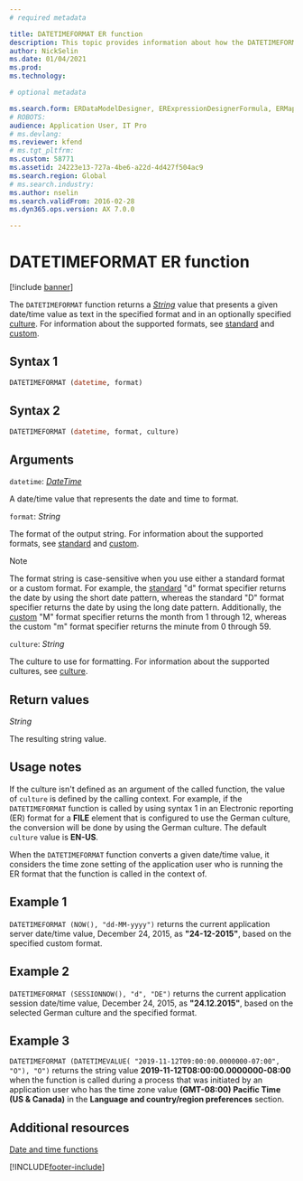 ```yaml
---
# required metadata

title: DATETIMEFORMAT ER function
description: This topic provides information about how the DATETIMEFORMAT Electronic reporting (ER) function is used.
author: NickSelin
ms.date: 01/04/2021
ms.prod: 
ms.technology: 

# optional metadata

ms.search.form: ERDataModelDesigner, ERExpressionDesignerFormula, ERMappedFormatDesigner, ERModelMappingDesigner
# ROBOTS: 
audience: Application User, IT Pro
# ms.devlang: 
ms.reviewer: kfend
# ms.tgt_pltfrm: 
ms.custom: 58771
ms.assetid: 24223e13-727a-4be6-a22d-4d427f504ac9
ms.search.region: Global
# ms.search.industry: 
ms.author: nselin
ms.search.validFrom: 2016-02-28
ms.dyn365.ops.version: AX 7.0.0

---
```


# DATETIMEFORMAT ER function

[!include [banner](../includes/banner.md)]

The `DATETIMEFORMAT` function returns a *[String](er-formula-supported-data-types-primitive.md#string)* value that presents a given date/time value as text in the specified format and in an optionally specified [culture](/bingmaps/rest-services/common-parameters-and-types/supported-culture-codes). For information about the supported formats, see [standard](/dotnet/standard/base-types/standard-date-and-time-format-strings) and [custom](/dotnet/standard/base-types/custom-date-and-time-format-strings).

## Syntax 1

```vb
DATETIMEFORMAT (datetime, format)
```

## Syntax 2

```vb
DATETIMEFORMAT (datetime, format, culture)
```

## Arguments

`datetime`: *[DateTime](er-formula-supported-data-types-primitive.md#datetime)*

A date/time value that represents the date and time to format.

`format`: *String*

The format of the output string. For information about the supported formats, see [standard](/dotnet/standard/base-types/standard-date-and-time-format-strings) and [custom](/dotnet/standard/base-types/custom-date-and-time-format-strings).

> [!NOTE]
> The format string is case-sensitive when you use either a standard format or a custom format. For example, the [standard](/dotnet/standard/base-types/standard-date-and-time-format-strings) "d" format specifier returns the date by using the short date pattern, whereas the standard "D" format specifier returns the date by using the long date pattern. Additionally, the [custom](/dotnet/standard/base-types/custom-date-and-time-format-strings) "M" format specifier returns the month from 1 through 12, whereas the custom "m" format specifier returns the minute from 0 through 59.

`culture`: *String*

The culture to use for formatting. For information about the supported cultures, see [culture](/bingmaps/rest-services/common-parameters-and-types/supported-culture-codes).

## Return values

*String*

The resulting string value.

## Usage notes

If the culture isn't defined as an argument of the called function, the value of `culture` is defined by the calling context. For example, if the `DATETIMEFORMAT` function is called by using syntax 1 in an Electronic reporting (ER) format for a **FILE** element that is configured to use the German culture, the conversion will be done by using the German culture. The default `culture` value is **EN-US**.

When the `DATETIMEFORMAT` function converts a given date/time value, it considers the time zone setting of the application user who is running the ER format that the function is called in the context of.

## Example 1

`DATETIMEFORMAT (NOW(), "dd-MM-yyyy")` returns the current application server date/time value, December 24, 2015, as **"24-12-2015"**, based on the specified custom format.

## Example 2

`DATETIMEFORMAT (SESSIONNOW(), "d", "DE")` returns the current application session date/time value, December 24, 2015, as **"24.12.2015"**, based on the selected German culture and the specified format.

## Example 3

`DATETIMEFORMAT (DATETIMEVALUE( "2019-11-12T09:00:00.0000000-07:00", "O"), "O")` returns the string value **2019-11-12T08:00:00.0000000-08:00** when the function is called during a process that was initiated by an application user who has the time zone value **(GMT-08:00) Pacific Time (US & Canada)** in the **Language and country/region preferences** section.

## Additional resources

[Date and time functions](er-functions-category-datetime.md)


[!INCLUDE[footer-include](../../../includes/footer-banner.md)]
